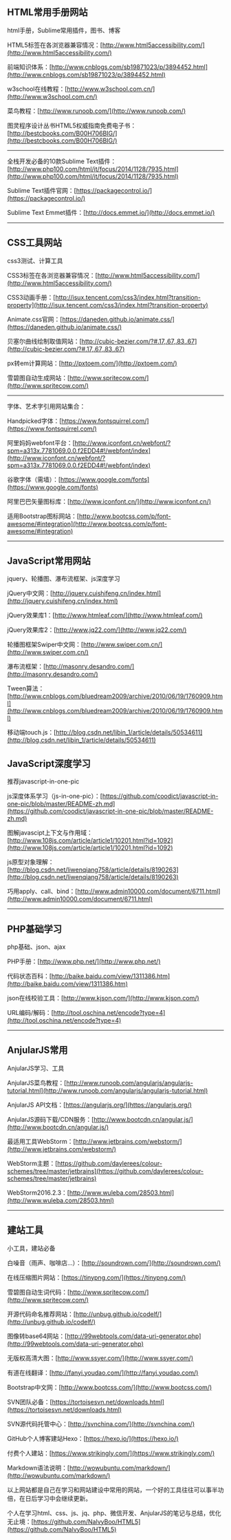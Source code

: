 ## HTML常用手册网站 ##
html手册，Sublime常用插件，图书、博客

HTML5标签在各浏览器兼容情况：[http://www.html5accessibility.com/](http://www.html5accessibility.com/)

前端知识体系：[http://www.cnblogs.com/sb19871023/p/3894452.html](http://www.cnblogs.com/sb19871023/p/3894452.html)

w3school在线教程：[http://www.w3school.com.cn/](http://www.w3school.com.cn/)

菜鸟教程：[http://www.runoob.com/](http://www.runoob.com/)

图灵程序设计丛书HTML5权威指南免费电子书：[http://bestcbooks.com/B00H706BIG/](http://bestcbooks.com/B00H706BIG/)


----------



全栈开发必备的10款Sublime Text插件：[http://www.php100.com/html/it/focus/2014/1128/7935.html](http://www.php100.com/html/it/focus/2014/1128/7935.html)


Sublime Text插件官网：[https://packagecontrol.io/](https://packagecontrol.io/)

Sublime Text Emmet插件：[http://docs.emmet.io/](http://docs.emmet.io/)


----------


## CSS工具网站 ##
css3测试、计算工具

CSS3标签在各浏览器兼容情况：[http://www.html5accessibility.com/](http://www.html5accessibility.com/)

CSS3动画手册：[http://isux.tencent.com/css3/index.html?transition-property](http://isux.tencent.com/css3/index.html?transition-property)

Animate.css官网：[https://daneden.github.io/animate.css/](https://daneden.github.io/animate.css/)

贝塞尔曲线绘制取值网站：[http://cubic-bezier.com/?#.17,.67,.83,.67](http://cubic-bezier.com/?#.17,.67,.83,.67)

px转em计算网站：[http://pxtoem.com/](http://pxtoem.com/)

雪碧图自动生成网站：[http://www.spritecow.com/](http://www.spritecow.com/)


----------


字体、艺术字引用网站集合：

Handpicked字体：[https://www.fontsquirrel.com/](https://www.fontsquirrel.com/)

阿里妈妈webfont平台：[http://www.iconfont.cn/webfont/?spm=a313x.7781069.0.0.f2EDD4#!/webfont/index](http://www.iconfont.cn/webfont/?spm=a313x.7781069.0.0.f2EDD4#!/webfont/index)

谷歌字体（需墙）：[https://www.google.com/fonts](https://www.google.com/fonts)

阿里巴巴矢量图标库：[http://www.iconfont.cn/](http://www.iconfont.cn/)

适用Bootstrap图标网站：[http://www.bootcss.com/p/font-awesome/#integration](http://www.bootcss.com/p/font-awesome/#integration)


----------


## JavaScript常用网站 ##
jquery、轮播图、瀑布流框架、js深度学习

jQuery中文网：[http://jquery.cuishifeng.cn/index.html](http://jquery.cuishifeng.cn/index.html)

jQuery效果库1：[http://www.htmleaf.com/](http://www.htmleaf.com/)

jQuery效果库2：[http://www.jq22.com/](http://www.jq22.com/)

轮播图框架Swiper中文网：[http://www.swiper.com.cn/](http://www.swiper.com.cn/)

瀑布流框架：[http://masonry.desandro.com/](http://masonry.desandro.com/)

Tween算法：[http://www.cnblogs.com/bluedream2009/archive/2010/06/19/1760909.html](http://www.cnblogs.com/bluedream2009/archive/2010/06/19/1760909.html)

移动端touch.js：[http://blog.csdn.net/libin_1/article/details/50534611](http://blog.csdn.net/libin_1/article/details/50534611)

## JavaScript深度学习 ##
推荐javascript-in-one-pic

js深度体系学习（js-in-one-pic）：[https://github.com/coodict/javascript-in-one-pic/blob/master/README-zh.md](https://github.com/coodict/javascript-in-one-pic/blob/master/README-zh.md)

图解javascipt上下文与作用域：[http://www.108js.com/article/article1/10201.html?id=1092](http://www.108js.com/article/article1/10201.html?id=1092)

js原型对象理解：[http://blog.csdn.net/liwenqiang758/article/details/8190263](http://blog.csdn.net/liwenqiang758/article/details/8190263)

巧用apply、call、bind：[http://www.admin10000.com/document/6711.html](http://www.admin10000.com/document/6711.html)


----------


## PHP基础学习 ##
php基础、json、ajax

PHP手册：[http://www.php.net/](http://www.php.net/)

代码状态百科：[http://baike.baidu.com/view/1311386.htm](http://baike.baidu.com/view/1311386.htm)

json在线校验工具：[http://www.kjson.com/](http://www.kjson.com/)

URL编码/解码：[http://tool.oschina.net/encode?type=4](http://tool.oschina.net/encode?type=4)


----------


## AnjularJS常用 ##
AnjularJS学习、工具

AnjularJS菜鸟教程：[http://www.runoob.com/angularjs/angularjs-tutorial.html](http://www.runoob.com/angularjs/angularjs-tutorial.html)

AnjularJS API文档：[https://angularjs.org/](https://angularjs.org/)

AnjularJS源码下载/CDN服务：[http://www.bootcdn.cn/angular.js/](http://www.bootcdn.cn/angular.js/)

最适用工具WebStorm：[http://www.jetbrains.com/webstorm/](http://www.jetbrains.com/webstorm/)

WebStorm主题：[https://github.com/daylerees/colour-schemes/tree/master/jetbrains](https://github.com/daylerees/colour-schemes/tree/master/jetbrains)

WebStorm2016.2.3：[http://www.wuleba.com/28503.html](http://www.wuleba.com/28503.html)


----------



## 建站工具 ##
小工具，建站必备

白噪音（雨声、咖啡店...）：[http://soundrown.com/](http://soundrown.com/)

在线压缩图片网站：[https://tinypng.com/](https://tinypng.com/)

雪碧图自动生词代码：[http://www.spritecow.com/](http://www.spritecow.com/)

开源代码命名推荐网站：[http://unbug.github.io/codelf/](http://unbug.github.io/codelf/)

图像转base64网站：[http://99webtools.com/data-uri-generator.php](http://99webtools.com/data-uri-generator.php)

无版权高清大图：[http://www.ssyer.com/](http://www.ssyer.com/)

有道在线翻译：[http://fanyi.youdao.com/](http://fanyi.youdao.com/)

Bootstrap中文网：[http://www.bootcss.com/](http://www.bootcss.com/)

SVN团队必备：[https://tortoisesvn.net/downloads.html](https://tortoisesvn.net/downloads.html)

SVN源代码托管中心：[http://svnchina.com/](http://svnchina.com/)

GitHub个人博客建站Hexo：[https://hexo.io/](https://hexo.io/)

付费个人建站：[https://www.strikingly.com/](https://www.strikingly.com/)

Markdown语法说明：[http://wowubuntu.com/markdown/](http://wowubuntu.com/markdown/)

以上网站都是自己在学习和网站建设中常用的网站，一个好的工具往往可以事半功倍，在日后学习中会继续更新。

个人在学习html、css、js、jq、php、微信开发、AnjularJS的笔记与总结，优化无止境：[https://github.com/NalvyBoo/HTML5](https://github.com/NalvyBoo/HTML5)